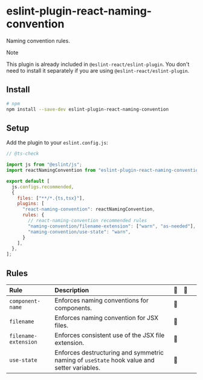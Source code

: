 # eslint-plugin-react-naming-convention

Naming convention rules.

> [!NOTE]
> This plugin is already included in `@eslint-react/eslint-plugin`. You don't need to install it separately if you are using `@eslint-react/eslint-plugin`.

## Install

```sh
# npm
npm install --save-dev eslint-plugin-react-naming-convention
```

## Setup

Add the plugin to your `eslint.config.js`:

```js
// @ts-check

import js from "@eslint/js";
import reactNamingConvention from "eslint-plugin-react-naming-convention";

export default [
  js.configs.recommended,
  {
    files: ["**/*.{ts,tsx}"],
    plugins: [
      "react-naming-convention": reactNamingConvention,
      rules: {
        // react-naming-convention recommended rules
        "naming-convention/filename-extension": ["warn", "as-needed"],
        "naming-convention/use-state": "warn",
      }
    ],
  },
];
```

## Rules

| Rule                 | Description                                                                                | 💼  | 💭  |     |
| :------------------- | :----------------------------------------------------------------------------------------- | :-: | :-: | :-: |
| `component-name`     | Enforces naming conventions for components.                                                | 📖  |     |     |
| `filename`           | Enforces naming convention for JSX files.                                                  | 📖  |     |     |
| `filename-extension` | Enforces consistent use of the JSX file extension.                                         | 📖  |     |     |
| `use-state`          | Enforces destructuring and symmetric naming of `useState` hook value and setter variables. | 📖  |     |     |
